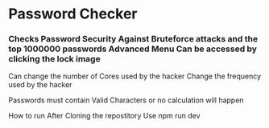 <h1>Password Checker</h1>
<h3>Checks Password Security Against Bruteforce attacks and the top 1000000 passwords
Advanced Menu Can be accessed by clicking the lock image</h3>
Can change the number of Cores used by the hacker
Change the frequency used by the hacker

Passwords must contain Valid Characters or no calculation will happen

How to run
After Cloning the repostitory
Use npm run dev
